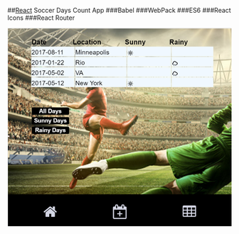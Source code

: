 ##[React](https://facebook.github.io/react/) Soccer Days Count App
###Babel
###WebPack
###ES6
###React Icons
###React Router

![alt text](app.png?raw=true "app image")
